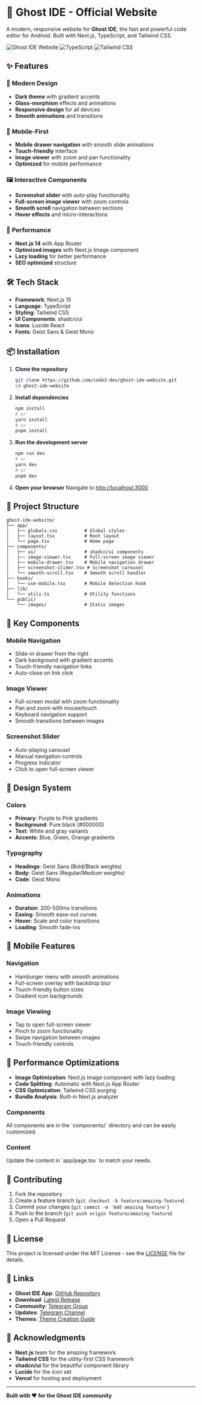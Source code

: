 # 🚀 Ghost IDE - Official Website

A modern, responsive website for **Ghost IDE**, the fast and powerful code editor for Android. Built with Next.js, TypeScript, and Tailwind CSS.

![Ghost IDE Website](https://img.shields.io/badge/Next.js-15-black?style=for-the-badge&logo=next.js)
![TypeScript](https://img.shields.io/badge/TypeScript-5-blue?style=for-the-badge&logo=typescript)
![Tailwind CSS](https://img.shields.io/badge/Tailwind-3-38B2AC?style=for-the-badge&logo=tailwind-css)

## ✨ Features

### 🎨 **Modern Design**
- **Dark theme** with gradient accents
- **Glass-morphism** effects and animations
- **Responsive design** for all devices
- **Smooth animations** and transitions

### 📱 **Mobile-First**
- **Mobile drawer navigation** with smooth slide animations
- **Touch-friendly** interface
- **Image viewer** with zoom and pan functionality
- **Optimized** for mobile performance

### 🖼️ **Interactive Components**
- **Screenshot slider** with auto-play functionality
- **Full-screen image viewer** with zoom controls
- **Smooth scroll** navigation between sections
- **Hover effects** and micro-interactions

### 🚀 **Performance**
- **Next.js 14** with App Router
- **Optimized images** with Next.js Image component
- **Lazy loading** for better performance
- **SEO optimized** structure

## 🛠️ Tech Stack

- **Framework**: Next.js 15
- **Language**: TypeScript
- **Styling**: Tailwind CSS
- **UI Components**: shadcn/ui
- **Icons**: Lucide React
- **Fonts**: Geist Sans & Geist Mono

## 📦 Installation

1. **Clone the repository**
   ```bash
   git clone https://github.com/code3-dev/ghost-ide-website.git
   cd ghost-ide-website
   ```

2. **Install dependencies**
   ```bash
   npm install
   # or
   yarn install
   # or
   pnpm install
   ```

3. **Run the development server**
   ```bash
   npm run dev
   # or
   yarn dev
   # or
   pnpm dev
   ```

4. **Open your browser**
   Navigate to [http://localhost:3000](http://localhost:3000)

## 📁 Project Structure

```
ghost-ide-website/
├── app/
│   ├── globals.css          # Global styles
│   ├── layout.tsx           # Root layout
│   └── page.tsx             # Home page
├── components/
│   ├── ui/                  # shadcn/ui components
│   ├── image-viewer.tsx     # Full-screen image viewer
│   ├── mobile-drawer.tsx    # Mobile navigation drawer
│   ├── screenshot-slider.tsx # Screenshot carousel
│   └── smooth-scroll.tsx    # Smooth scroll handler
├── hooks/
│   └── use-mobile.tsx       # Mobile detection hook
├── lib/
│   └── utils.ts             # Utility functions
└── public/
    └── images/              # Static images
```

## 🎯 Key Components

### **Mobile Navigation**
- Slide-in drawer from the right
- Dark background with gradient accents
- Touch-friendly navigation links
- Auto-close on link click

### **Image Viewer**
- Full-screen modal with zoom functionality
- Pan and zoom with mouse/touch
- Keyboard navigation support
- Smooth transitions between images

### **Screenshot Slider**
- Auto-playing carousel
- Manual navigation controls
- Progress indicator
- Click to open full-screen viewer

## 🎨 Design System

### **Colors**
- **Primary**: Purple to Pink gradients
- **Background**: Pure black (#000000)
- **Text**: White and gray variants
- **Accents**: Blue, Green, Orange gradients

### **Typography**
- **Headings**: Geist Sans (Bold/Black weights)
- **Body**: Geist Sans (Regular/Medium weights)
- **Code**: Geist Mono

### **Animations**
- **Duration**: 200-500ms transitions
- **Easing**: Smooth ease-out curves
- **Hover**: Scale and color transitions
- **Loading**: Smooth fade-ins

## 📱 Mobile Features

### **Navigation**
- Hamburger menu with smooth animations
- Full-screen overlay with backdrop blur
- Touch-friendly button sizes
- Gradient icon backgrounds

### **Image Viewing**
- Tap to open full-screen viewer
- Pinch to zoom functionality
- Swipe navigation between images
- Touch-friendly controls

## 🚀 Performance Optimizations

- **Image Optimization**: Next.js Image component with lazy loading
- **Code Splitting**: Automatic with Next.js App Router
- **CSS Optimization**: Tailwind CSS purging
- **Bundle Analysis**: Built-in Next.js analyzer

### **Components**
All components are in the \`components/\` directory and can be easily customized.

### **Content**
Update the content in \`app/page.tsx\` to match your needs.

## 🤝 Contributing

1. Fork the repository
2. Create a feature branch (`git checkout -b feature/amazing-feature`)
3. Commit your changes (`git commit -m 'Add amazing feature'`)
4. Push to the branch (`git push origin feature/amazing-feature`)
5. Open a Pull Request

## 📄 License

This project is licensed under the MIT License - see the [LICENSE](LICENSE) file for details.

## 🔗 Links

- **Ghost IDE App**: [GitHub Repository](https://github.com/HanzoDev1375/Ghostide)
- **Download**: [Latest Release](https://github.com/HanzoDev1375/Ghostide/releases/latest)
- **Community**: [Telegram Group](https://t.me/ghost_web_ide)
- **Updates**: [Telegram Channel](https://t.me/Ghostwebide)
- **Themes**: [Theme Creation Guide](https://github.com/HanzoDev1375/ghosttheme)

## 🙏 Acknowledgments

- **Next.js** team for the amazing framework
- **Tailwind CSS** for the utility-first CSS framework
- **shadcn/ui** for the beautiful component library
- **Lucide** for the icon set
- **Vercel** for hosting and deployment

---

**Built with ❤️ for the Ghost IDE community**